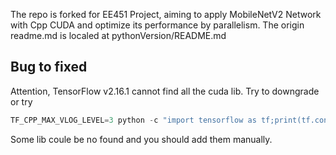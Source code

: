 The repo is forked for EE451 Project, aiming to apply MobileNetV2 Network with Cpp CUDA and optimize its performance by parallelism. The origin readme.md is localed at pythonVersion/README.md

## Bug to fixed
Attention, TensorFlow v2.16.1 cannot find all the cuda lib. Try to downgrade or try

```python
TF_CPP_MAX_VLOG_LEVEL=3 python -c "import tensorflow as tf;print(tf.config.list_physical_devices('GPU'))"
```
Some lib coule be no found and you should add them manually.



